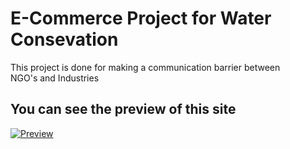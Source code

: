 # E-Commerce Project for Water Consevation

This project is done for making a communication barrier between <br>
NGO's and Industries

## You can see the preview of this site

[![Preview](https://img.shields.io/badge/Preview-green?style=for-the-badge&logo=github)](https://siddu-06-0405.github.io/idtmob/homemob.html)
